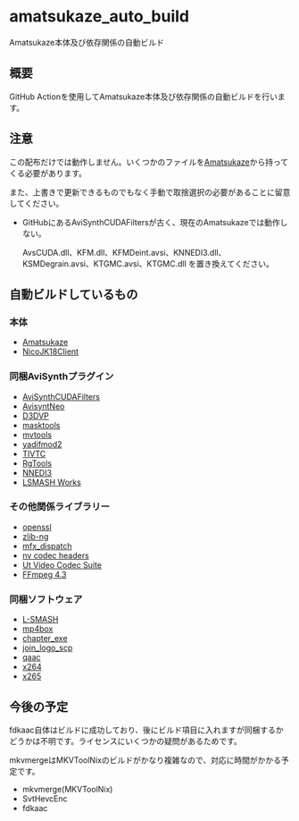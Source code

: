# amatsukaze_auto_build

Amatsukaze本体及び依存関係の自動ビルド

## 概要

GitHub Actionを使用してAmatsukaze本体及び依存関係の自動ビルドを行います。

## 注意

この配布だけでは動作しません。いくつかのファイルを[Amatsukaze](https://github.com/nekopanda/Amatsukaze.git)から持ってくる必要があります。

また、上書きで更新できるものでもなく手動で取捨選択の必要があることに留意してください。

- GitHubにあるAviSynthCUDAFiltersが古く、現在のAmatsukazeでは動作しない。

    AvsCUDA.dll、KFM.dll、KFMDeint.avsi、KNNEDI3.dll、KSMDegrain.avsi、KTGMC.avsi、KTGMC.dll を置き換えてください。

## 自動ビルドしているもの

### 本体

- [Amatsukaze](https://github.com/R2Lish/Amatsukaze.git)
- [NicoJK18Client](https://github.com/nekopanda/Amatsukaze.git)

### 同梱AviSynthプラグイン

- [AviSynthCUDAFilters](https://github.com/nekopanda/AviSynthCUDAFilters.git)
- [AvisyntNeo](https://github.com/nekopanda/AviSynthPlus.git)
- [D3DVP](https://github.com/nekopanda/D3DVP.git)
- [masktools](https://github.com/pinterf/masktools.git)
- [mvtools](https://github.com/pinterf/mvtools.git)
- [yadifmod2](https://github.com/Asd-g/yadifmod2.git)
- [TIVTC](https://github.com/pinterf/TIVTC.git)
- [RgTools](https://github.com/pinterf/RgTools.git)
- [NNEDI3](https://github.com/jpsdr/NNEDI3.git)
- [LSMASH Works](https://github.com/Mr-Ojii/L-SMASH-Works.git)

### その他関係ライブラリー

- [openssl](https://github.com/openssl/openssl.git)
- [zlib-ng](https://github.com/zlib-ng/zlib-ng.git)
- [mfx_dispatch](https://github.com/lu-zero/mfx_dispatch.git)
- [nv codec headers](https://github.com/FFmpeg/nv-codec-headers.git)
- [Ut Video Codec Suite](https://github.com/umezawatakeshi/utvideo.git)
- [FFmpeg 4.3](https://github.com/FFmpeg/FFmpeg.git)

### 同梱ソフトウェア

- [L-SMASH](https://github.com/rigaya/l-smash.git)
- [mp4box](https://github.com/gpac/gpac.git)
- [chapter_exe](https://github.com/nekopanda/chapter_exe.git)
- [join_logo_scp](https://github.com/yobibi/join_logo_scp.git)
- [qaac](https://github.com/nu774/qaac.git)
- [x264](https://code.videolan.org/videolan/x264.git)
- [x265](https://bitbucket.org/multicoreware/x265_git.git)

## 今後の予定

fdkaac自体はビルドに成功しており、後にビルド項目に入れますが同梱するかどうかは不明です。ライセンスにいくつかの疑問があるためです。

mkvmergeはMKVToolNixのビルドがかなり複雑なので、対応に時間がかかる予定です。

- mkvmerge(MKVToolNix)
- SvtHevcEnc
- fdkaac
